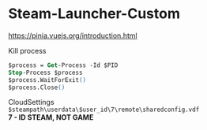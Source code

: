 # Steam-Launcher-Custom

https://pinia.vuejs.org/introduction.html

Kill process
```ps
$process = Get-Process -Id $PID
Stop-Process $process
$process.WaitForExit()
$process.Close()
```

CloudSettings  
`$steampath\userdata\$user_id\7\remote\sharedconfig.vdf`  
**7 - ID STEAM, NOT GAME**
